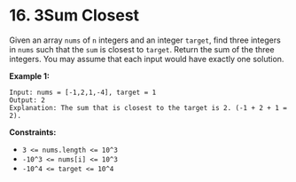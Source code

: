 # 16. 3Sum Closest

Given an array `nums` of `n` integers and an integer `target`, find three
integers in `nums` such that the `sum` is closest to `target`. Return the
sum of the three integers. You may assume that each input would have
exactly one solution.

__Example 1:__

```
Input: nums = [-1,2,1,-4], target = 1
Output: 2
Explanation: The sum that is closest to the target is 2. (-1 + 2 + 1 = 2).
```

__Constraints:__

* `3 <= nums.length <= 10^3`
* `-10^3 <= nums[i] <= 10^3`
* `-10^4 <= target <= 10^4`

